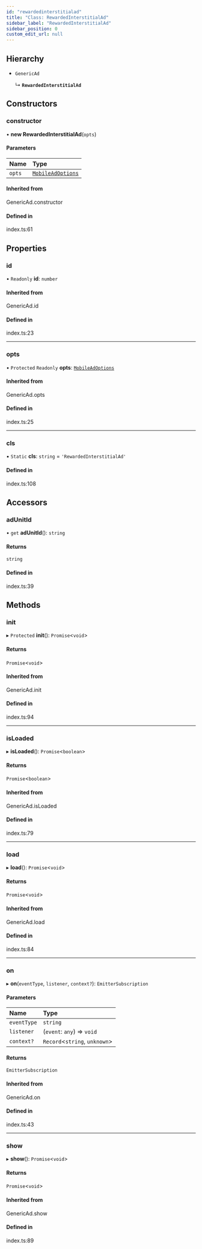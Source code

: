 ```yaml
---
id: "rewardedinterstitialad"
title: "Class: RewardedInterstitialAd"
sidebar_label: "RewardedInterstitialAd"
sidebar_position: 0
custom_edit_url: null
---
```


## Hierarchy

- `GenericAd`

  ↳ **`RewardedInterstitialAd`**

## Constructors

### constructor

• **new RewardedInterstitialAd**(`opts`)

#### Parameters

| Name | Type |
| :------ | :------ |
| `opts` | [`MobileAdOptions`](../index.md#mobileadoptions) |

#### Inherited from

GenericAd.constructor

#### Defined in

index.ts:61

## Properties

### id

• `Readonly` **id**: `number`

#### Inherited from

GenericAd.id

#### Defined in

index.ts:23

___

### opts

• `Protected` `Readonly` **opts**: [`MobileAdOptions`](../index.md#mobileadoptions)

#### Inherited from

GenericAd.opts

#### Defined in

index.ts:25

___

### cls

▪ `Static` **cls**: `string` = `'RewardedInterstitialAd'`

#### Defined in

index.ts:108

## Accessors

### adUnitId

• `get` **adUnitId**(): `string`

#### Returns

`string`

#### Defined in

index.ts:39

## Methods

### init

▸ `Protected` **init**(): `Promise`<`void`\>

#### Returns

`Promise`<`void`\>

#### Inherited from

GenericAd.init

#### Defined in

index.ts:94

___

### isLoaded

▸ **isLoaded**(): `Promise`<`boolean`\>

#### Returns

`Promise`<`boolean`\>

#### Inherited from

GenericAd.isLoaded

#### Defined in

index.ts:79

___

### load

▸ **load**(): `Promise`<`void`\>

#### Returns

`Promise`<`void`\>

#### Inherited from

GenericAd.load

#### Defined in

index.ts:84

___

### on

▸ **on**(`eventType`, `listener`, `context?`): `EmitterSubscription`

#### Parameters

| Name | Type |
| :------ | :------ |
| `eventType` | `string` |
| `listener` | (`event`: `any`) => `void` |
| `context?` | `Record`<`string`, `unknown`\> |

#### Returns

`EmitterSubscription`

#### Inherited from

GenericAd.on

#### Defined in

index.ts:43

___

### show

▸ **show**(): `Promise`<`void`\>

#### Returns

`Promise`<`void`\>

#### Inherited from

GenericAd.show

#### Defined in

index.ts:89
